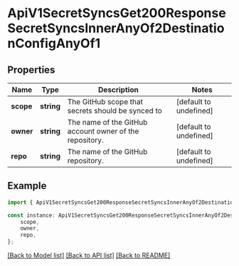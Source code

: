 # ApiV1SecretSyncsGet200ResponseSecretSyncsInnerAnyOf2DestinationConfigAnyOf1


## Properties

Name | Type | Description | Notes
------------ | ------------- | ------------- | -------------
**scope** | **string** | The GitHub scope that secrets should be synced to | [default to undefined]
**owner** | **string** | The name of the GitHub account owner of the repository. | [default to undefined]
**repo** | **string** | The name of the GitHub repository. | [default to undefined]

## Example

```typescript
import { ApiV1SecretSyncsGet200ResponseSecretSyncsInnerAnyOf2DestinationConfigAnyOf1 } from './api';

const instance: ApiV1SecretSyncsGet200ResponseSecretSyncsInnerAnyOf2DestinationConfigAnyOf1 = {
    scope,
    owner,
    repo,
};
```

[[Back to Model list]](../README.md#documentation-for-models) [[Back to API list]](../README.md#documentation-for-api-endpoints) [[Back to README]](../README.md)
